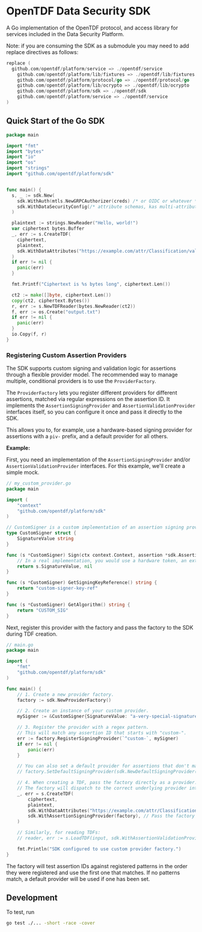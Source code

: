 # OpenTDF Data Security SDK

A Go implementation of the OpenTDF protocol, and access library for services
included in the Data Security Platform.

Note: if you are consuming the SDK as a submodule you may need to add replace directives as follows:

```go
replace (
  github.com/opentdf/platform/service => ./opentdf/service
	github.com/opentdf/platform/lib/fixtures => ./opentdf/lib/fixtures
	github.com/opentdf/platform/protocol/go => ./opentdf/protocol/go
	github.com/opentdf/platform/lib/ocrypto => ./opentdf/lib/ocrypto
	github.com/opentdf/platform/sdk => ./opentdf/sdk
	github.com/opentdf/platform/service => ./opentdf/service
)
```

## Quick Start of the Go SDK

```go
package main

import "fmt"
import "bytes"
import "io"
import "os"
import "strings"
import "github.com/opentdf/platform/sdk"


func main() {
  s, _ := sdk.New(
    sdk.WithAuth(mtls.NewGRPCAuthorizer(creds) /* or OIDC or whatever */),
    sdk.WithDataSecurityConfig(/* attribute schemas, kas multi-attribute mapping */),
  )

  plaintext := strings.NewReader("Hello, world!")
  var ciphertext bytes.Buffer
  _, err := s.CreateTDF(
    ciphertext,
    plaintext,
    sdk.WithDataAttributes("https://example.com/attr/Classification/value/Open"),
  )
  if err != nil {
    panic(err)
  }

  fmt.Printf("Ciphertext is %s bytes long", ciphertext.Len())

  ct2 := make([]byte, ciphertext.Len())
  copy(ct2, ciphertext.Bytes())
  r, err := s.NewTDFReader(bytes.NewReader(ct2))
  f, err := os.Create("output.txt")
  if err != nil {
    panic(err)
  }
  io.Copy(f, r)
}
```

### Registering Custom Assertion Providers

The SDK supports custom signing and validation logic for assertions through a flexible provider model. The recommended way to manage multiple, conditional providers is to use the `ProviderFactory`.

The `ProviderFactory` lets you register different providers for different assertions, matched via regular expressions on the assertion ID. It implements the `AssertionSigningProvider` and `AssertionValidationProvider` interfaces itself, so you can configure it once and pass it directly to the SDK.

This allows you to, for example, use a hardware-based signing provider for assertions with a `piv-` prefix, and a default provider for all others.

**Example:**

First, you need an implementation of the `AssertionSigningProvider` and/or `AssertionValidationProvider` interfaces. For this example, we'll create a simple mock.

```go
// my_custom_provider.go
package main

import (
	"context"
	"github.com/opentdf/platform/sdk"
)

// CustomSigner is a custom implementation of an assertion signing provider.
type CustomSigner struct {
	SignatureValue string
}

func (s *CustomSigner) Sign(ctx context.Context, assertion *sdk.Assertion, hash, sig string) (string, error) {
	// In a real implementation, you would use a hardware token, an external service, etc.
	return s.SignatureValue, nil
}

func (s *CustomSigner) GetSigningKeyReference() string {
	return "custom-signer-key-ref"
}

func (s *CustomSigner) GetAlgorithm() string {
	return "CUSTOM_SIG"
}
```

Next, register this provider with the factory and pass the factory to the SDK during TDF creation.

```go
// main.go
package main

import (
	"fmt"
	"github.com/opentdf/platform/sdk"
)

func main() {
	// 1. Create a new provider factory.
	factory := sdk.NewProviderFactory()

	// 2. Create an instance of your custom provider.
	mySigner := &CustomSigner{SignatureValue: "a-very-special-signature"}

	// 3. Register the provider with a regex pattern.
	// This will match any assertion ID that starts with "custom-".
	err := factory.RegisterSigningProvider(`^custom-`, mySigner)
	if err != nil {
		panic(err)
	}

	// You can also set a default provider for assertions that don't match any pattern.
	// factory.SetDefaultSigningProvider(sdk.NewDefaultSigningProvider(...))

	// 4. When creating a TDF, pass the factory directly as a provider.
	// The factory will dispatch to the correct underlying provider internally.
	_, err = s.CreateTDF(
		ciphertext,
		plaintext,
		sdk.WithDataAttributes("https://example.com/attr/Classification/value/Open"),
		sdk.WithAssertionSigningProvider(factory), // Pass the factory here
	)

	// Similarly, for reading TDFs:
	// reader, err := s.LoadTDF(input, sdk.WithAssertionValidationProvider(factory))

	fmt.Println("SDK configured to use custom provider factory.")
}
```

The factory will test assertion IDs against registered patterns in the order they were registered and use the first one that matches. If no patterns match, a default provider will be used if one has been set.

## Development

To test, run 

```sh
go test ./... -short -race -cover
```
